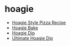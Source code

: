 # hoagie

 * [Hoagie Style Pizza Recipe](index/h/hoagie-style-pizza-recipe.json)
 * [Hoagie Bake](index/h/hoagie-bake.json)
 * [Hoagie Dip](index/h/hoagie-dip.json)
 * [Ultimate Hoagie Dip](index/u/ultimate-hoagie-dip.json)
